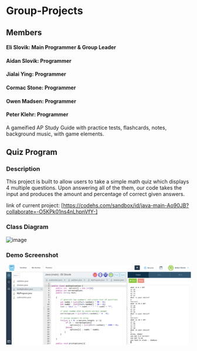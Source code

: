 # Group-Projects





## Members
#### Eli Slovik: Main Programmer & Group Leader
#### Aidan Slovik: Programmer
#### Jialai Ying: Programmer
#### Cormac Stone: Programmer
#### Owen Madsen: Programmer
#### Peter Klehr: Programmer

A gameified AP Study Guide with practice tests, flashcards, notes, background music, with game elements.

## Quiz Program
### Description
This project is built to allow users to take a simple math quiz which displays 4 multiple questions. Upon answering all of the them, our code takes the input and produces the amount and percentage of correct given answers.

link of current project:
[https://codehs.com/sandbox/id/java-main-Ao90JB?collaborate=-O5KPk01ns4nLhpnVfY-]

### Class Diagram
![image](https://github.com/user-attachments/assets/42d016b5-a1da-4a9b-926c-2adada20b4b6)

### Demo Screenshot
![image](https://github.com/EliSlovik/Group-Project/blob/main/images%20&%20screenshots/quiz%20demonstration.png?raw=true)
